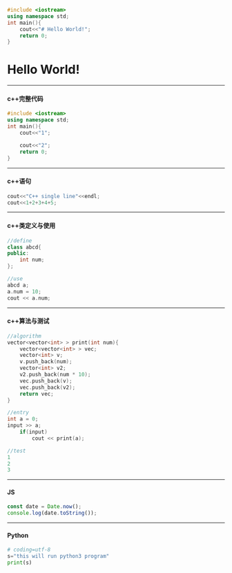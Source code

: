 ```cpp {cmd="cppmd.bat" hide modify_source run_on_save}
#include <iostream>
using namespace std;
int main(){
    cout<<"# Hello World!";
    return 0;
}
```

<!-- 这里是由上面代码生成的！ -->
<!-- code_chunk_output -->

# Hello World!

<!-- /code_chunk_output -->

---
#### c++完整代码
<!-- continue本质是把代码拼在一起 -->
```cpp {cmd="cppmd.bat" id="izdlk700"}
#include <iostream>
using namespace std;
int main(){
    cout<<"1";
```
```cpp {cmd="cppmd.bat" continue="izdlk700"}
    cout<<"2";
    return 0;
}
```

---
#### c++语句
<!-- 本质是把这些代码嵌入到main函数中执行 -->
```cpp {cmd="cppsl"}
cout<<"C++ single line"<<endl;
cout<<1+2+3+4+5;
```

---
#### c++类定义与使用
```cpp {cmd="cppclass" id="abcd"}
//define
class abcd{
public:
    int num;
};
```
```cpp {cmd="cppclass" continue="abcd}
//use
abcd a;
a.num = 10;
cout << a.num;
```


---
#### c++算法与测试

```cpp {cmd="cppal"}
//algorithm
vector<vector<int> > print(int num){
    vector<vector<int> > vec;
    vector<int> v;
    v.push_back(num);
    vector<int> v2;
    v2.push_back(num * 10);
    vec.push_back(v);
    vec.push_back(v2);
    return vec;
}
```
```cpp {cmd="cppal" id="print" continue hide}
//entry
int a = 0;
input >> a;
    if(input)
        cout << print(a);
```
```cpp {cmd="cppal" continue="print"}
//test
1
2
3
```


---
#### JS
```javascript {cmd="node"}
const date = Date.now();
console.log(date.toString());
```
---
#### Python
```python {cmd}
# coding=utf-8
s="this will run python3 program"
print(s)
```
